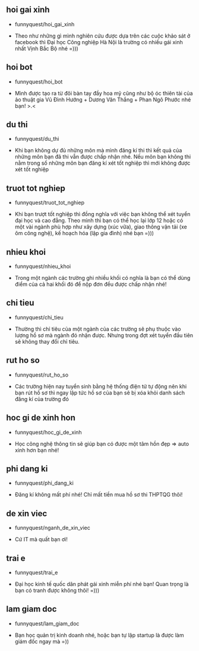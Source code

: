 ## hoi gai xinh
* funnyquest/hoi_gai_xinh
- Theo như những gì mình nghiên cứu được dựa trên các cuộc khảo sát ở facebook thì Đại học Công nghiệp Hà Nội là trường có nhiều gái xinh nhất Vịnh Bắc Bộ nhé =)))
## hoi bot
* funnyquest/hoi_bot
- Mình được tạo ra từ đôi bàn tay đầy hoa mỹ cũng như bộ óc thiên tài của ảo thuật gia Vũ Đình Hướng + Dương Văn Thắng + Phan Ngô Phước nhé bạn! >.<
## du thi
* funnyquest/du_thi
- Khi bạn không dự đủ những môn mà mình đăng kí thi thì kết quả của những môn bạn đã thi vẫn được chấp nhận nhé. Nếu môn bạn không thi nằm trong số những môn bạn đăng kí xét tốt nghiệp thì mới không được xét tốt nghiệp
## truot tot nghiep
* funnyquest/truot_tot_nghiep
- Khi bạn trượt tốt nghiệp thì đồng nghĩa với việc bạn không thể xét tuyển đại học và cao đẳng. Theo mình thì bạn có thể học lại lớp 12 hoặc có một vài ngành phù hợp như xây dựng (xúc vữa), giao thông vận tải (xe ôm công nghệ), kế hoạch hóa (lập gia đình) nhé bạn =)))
## nhieu khoi
* funnyquest/nhieu_khoi
- Trong một ngành các trường ghi nhiều khối có nghĩa là bạn có thể dùng điểm của cả hai khối đó để nộp đơn đều được chấp nhận nhé!
## chi tieu
* funnyquest/chi_tieu
- Thường thì chỉ tiêu của một ngành của các trường sẽ phụ thuộc vào lượng hồ sơ mà ngành đó nhận được. Nhưng trong đợt xét tuyển đầu tiên sẽ không thay đổi chỉ tiêu.
## rut ho so
* funnyquest/rut_ho_so
- Các trường hiện nay tuyển sinh bằng hệ thống điện tử tự động nên khi bạn rút hồ sơ thì ngay lập tức hồ sơ của bạn sẽ bị xóa khỏi danh sách đăng kí của trường đó
## hoc gi de xinh hon
* funnyquest/hoc_gi_de_xinh
- Học công nghệ thông tin sẽ giúp bạn có được một tâm hồn đẹp => auto xinh hơn bạn nhé!
## phi dang ki
* funnyquest/phi_dang_ki
- Đăng kí không mất phí nhé! Chỉ mất tiền mua hồ sơ thi THPTQG thôi!
## de xin viec
* funnyquest/nganh_de_xin_viec
- Cứ IT mà quất bạn ơi!
## trai e
* funnyquest/trai_e
- Đại học kinh tế quốc dân phát gái xinh miễn phí nhé bạn! Quan trọng là bạn có tranh được không thôi! =)))
## lam giam doc
* funnyquest/lam_giam_doc
- Bạn học quản trị kinh doanh nhé, hoặc bạn tự lập startup là được làm giám đốc ngay mà =))